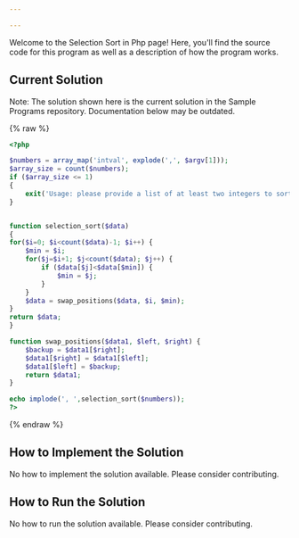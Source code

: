 ```yaml
---

---
```


Welcome to the Selection Sort in Php page! Here, you'll find the source code for this program as well as a description of how the program works.

## Current Solution

Note: The solution shown here is the current solution in the Sample Programs repository. Documentation below may be outdated.

{% raw %}

```Php
<?php

$numbers = array_map('intval', explode(',', $argv[1]));
$array_size = count($numbers);
if ($array_size <= 1)
{
    exit('Usage: please provide a list of at least two integers to sort in the format "1, 2, 3, 4, 5"');
}


function selection_sort($data)
{
for($i=0; $i<count($data)-1; $i++) {
	$min = $i;
	for($j=$i+1; $j<count($data); $j++) {
		if ($data[$j]<$data[$min]) {
			$min = $j;
		}
	}
    $data = swap_positions($data, $i, $min);
}
return $data;
}

function swap_positions($data1, $left, $right) {
	$backup = $data1[$right];
	$data1[$right] = $data1[$left];
	$data1[$left] = $backup;
	return $data1;
}

echo implode(', ',selection_sort($numbers));
?>

```

{% endraw %}

## How to Implement the Solution

No how to implement the solution available. Please consider contributing.

## How to Run the Solution

No how to run the solution available. Please consider contributing.